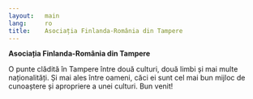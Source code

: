 ```yaml
---
layout:   main
lang:     ro
title:    Asociația Finlanda-România din Tampere
---
```


__Asociația Finlanda-România din Tampere__

O punte clădită în Tampere între două culturi, două limbi și mai multe naționalități. Și mai ales între oameni, căci ei sunt cel mai bun mijloc de cunoaștere și apropriere a unei culturi. Bun venit!
